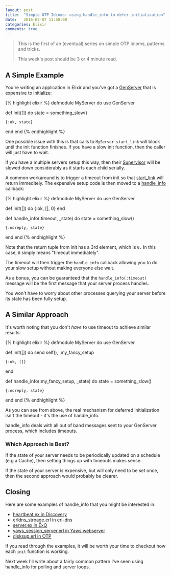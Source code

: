 ```yaml
---
layout: post
title:  "Simple OTP Idioms: using handle_info to defer initialization"
date:   2016-02-07 11:58:00
categories: Elixir
comments: true
---
```


> This is the first of an (eventual) series on simple OTP idioms, patterns and tricks.
>
> This week's post should be 3 or 4 minute read.

## A Simple Example

You're writing an application in Elixir and you've got a <a href="http://elixir-lang.org/docs/v1.1/elixir/GenServer.html">GenServer</a> that is expensive to initialize:

{% highlight elixir %}
defmodule MyServer do
  use GenServer

  def init([]) do
    state = something_slow()

    {:ok, state}
  end
end
{% endhighlight %}

One possible issue with this is that calls to `MyServer.start_link` will block until the init function finishes. If you have a slow init function, then the caller will just have to wait.

If you have a multiple servers setup this way, then their <a href="http://elixir-lang.org/docs/v1.0/elixir/Supervisor.html">Supervisor</a>  will be slowed down considerably as it starts each child serially.

A common workaround is to trigger a timeout from init so that <a href="http://elixir-lang.org/docs/v1.1/elixir/GenServer.html#start_link/3">start_link</a> will return immeditely. The expensive setup code is then moved to a <a href="http://elixir-lang.org/docs/v1.1/elixir/GenServer.html#c:handle_info/2">handle_info</a> callback:

{% highlight elixir %}
defmodule MyServer do
  use GenServer

  def init([]) do
    {:ok, [], 0}
  end

  def handle_info(:timeout, _state) do
    state = something_slow()

    {:noreply, state}
  end
end
{% endhighlight %}

Note that the return tuple from init has a 3rd element, which is `0.` In this case, `0` simply means "timeout immediately".

The timeout will then trigger the `handle_info` callback allowing you to do your slow setup without making everyone else wait.

As a bonus, you can be guaranteed that the `handle_info(:timeout)` message will be the first message that your server process handles.

You won't have to worry about other processes querying your server before its state has been fully setup.

##  A Similar Approach

It's worth noting that you don't _have_ to use timeout to achieve similar results: 

{% highlight elixir %}
defmodule MyServer do
  use GenServer

  def init([]) do
    send self(), :my_fancy_setup

    {:ok, []}
  end

  def handle_info(:my_fancy_setup, _state) do
    state = something_slow()

    {:noreply, state}
  end
end
{% endhighlight %}

As you can see from above, the real mechanism for deferred initialization isn't the timeout - it's the use of handle_info.

handle_info deals with all out of band messages sent to your GenServer process, which includes timeouts.

### Which Approach is Best?

If the state of your server needs to be periodically updated on a schedule (e.g a Cache), then setting things up with timeouts makes sense.

If the state of your server is expensive, but will only need to be set once, then the second approach would probably be clearer.

## Closing

Here are some examples of handle_info that you might be interested in:

- <a href="https://github.com/undeadlabs/discovery/blob/master/lib/discovery/heartbeat.ex#L60-L68">heartbeat.ex in Discovery</a>
- <a href="https://github.com/aetrion/erl-dns/blob/master/src/erldns_storage.erl#L67-L73">erldns_stroage.erl in erl-dns<a>
- <a href="https://github.com/akira/exq/blob/master/lib/exq/scheduler/server.ex#L55-L58">server.ex in ExQ</a>
- <a href="https://github.com/klacke/yaws/blob/master/src/yaws_session_server.erl#L253-L255">yaws_session_server.erl in Yaws webserver</a>
- <a href="https://github.com/erlang/otp/blob/maint/lib/os_mon/src/disksup.erl#L153-L157">disksup.erl in OTP</a>

If you read through the examples, it will be worth your time to checkout how each `init` function is working.

Next week I'll write about a fairly common pattern I've seen using handle_info for polling and server loops.

